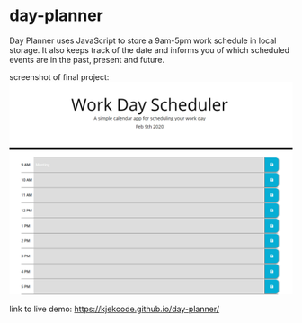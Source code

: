 # day-planner
Day Planner uses JavaScript to store a 9am-5pm work schedule in local storage.  It also keeps track of the date and informs you of which scheduled events are in the past, present and future.


screenshot of final project:
![day planner screenshot](./Assets/images/screenshot-001.jpg)

link to live demo:
https://kjekcode.github.io/day-planner/
